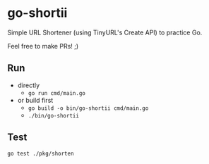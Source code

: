 # go-shortii
Simple URL Shortener (using TinyURL's Create API) to practice Go.

Feel free to make PRs! ;)

## Run
- directly
    - `go run cmd/main.go`
- or build first
    - `go build -o bin/go-shortii cmd/main.go`
    - `./bin/go-shortii`

## Test
`go test ./pkg/shorten`
